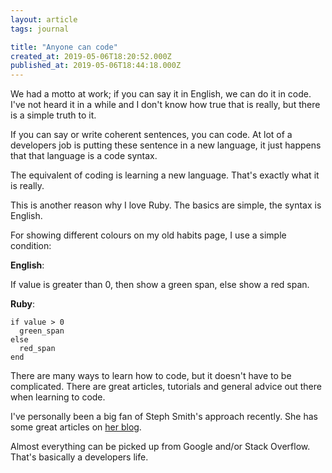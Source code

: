 ```yaml
---
layout: article
tags: journal

title: "Anyone can code"
created_at: 2019-05-06T18:20:52.000Z
published_at: 2019-05-06T18:44:18.000Z
---
```

We had a motto at work; if you can say it in English, we can do it in code. I've not heard it in a while and I don't know how true that is really, but there is a simple truth to it. 

If you can say or write coherent sentences, you can code. At lot of a developers job is putting these sentence in a new language, it just happens that that language is a code syntax.

The equivalent of coding is learning a new language. That's exactly what it is really.

This is another reason why I love Ruby. The basics are simple, the syntax is English.

For showing different colours on my old habits page, I use a simple condition:

**English**:

If value is greater than 0, then show a green span, else show a red span.

**Ruby**:

```
if value > 0
  green_span
else
  red_span
end
```

There are many ways to learn how to code, but it doesn't have to be complicated. There are great articles, tutorials and general advice out there when learning to code.

I've personally been a big fan of Steph Smith's approach recently. She has some great articles on [her blog](https://blog.stephsmith.io/).

Almost everything can be picked up from Google and/or Stack Overflow. That's basically a developers life.
